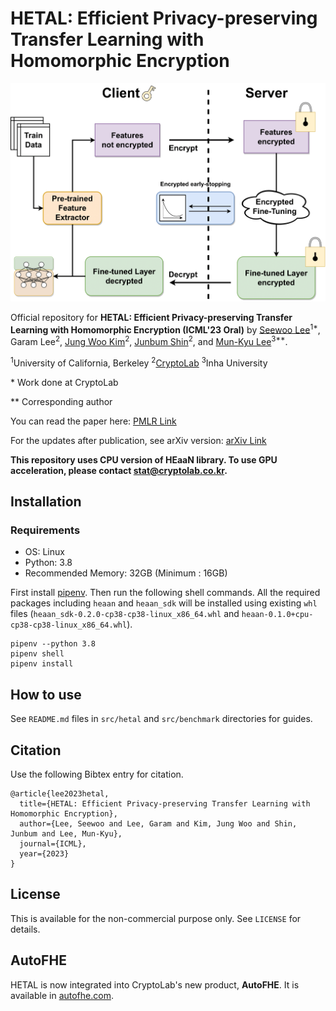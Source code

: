 # HETAL: Efficient Privacy-preserving Transfer Learning with Homomorphic Encryption

![Overall protocol of HETAL](hetal_protocol.png "HETAL")

Official repository for **HETAL: Efficient Privacy-preserving Transfer Learning with Homomorphic Encryption (ICML'23 Oral)** by [Seewoo Lee](https://seewoo5.github.io/)<sup>1*</sup>, Garam Lee<sup>2</sup>, [Jung Woo Kim](https://www.linkedin.com/in/jung-woo-kim-9a522469/)<sup>2</sup>, [Junbum Shin](https://www.linkedin.com/in/junbum-shin-8bb3a3247/)<sup>2</sup>, and [Mun-Kyu Lee](http://ucs.inha.ac.kr/)<sup>3**</sup>.

<sup>1</sup>University of California, Berkeley <sup>2</sup>[CryptoLab](https://www.cryptolab.co.kr/en/home/) <sup>3</sup>Inha University

\* Work done at CryptoLab

** Corresponding author

You can read the paper here: [PMLR Link](https://proceedings.mlr.press/v202/lee23m.html)

For the updates after publication, see arXiv version: [arXiv Link](https://arxiv.org/abs/2403.14111)

**This repository uses CPU version of HEaaN library. To use GPU acceleration, please contact stat@cryptolab.co.kr.**


## Installation

### Requirements

* OS: Linux
* Python: 3.8
* Recommended Memory: 32GB (Minimum : 16GB)

First install [pipenv](https://pipenv.pypa.io/en/latest/). Then run the following shell commands.
All the required packages including `heaan` and `heaan_sdk` will be installed using existing `whl` files (`heaan_sdk-0.2.0-cp38-cp38-linux_x86_64.whl` and `heaan-0.1.0+cpu-cp38-cp38-linux_x86_64.whl`).
```
pipenv --python 3.8
pipenv shell
pipenv install
```

## How to use

See `README.md` files in `src/hetal` and `src/benchmark` directories for guides.


## Citation

Use the following Bibtex entry for citation.
```
@article{lee2023hetal,
  title={HETAL: Efficient Privacy-preserving Transfer Learning with Homomorphic Encryption},
  author={Lee, Seewoo and Lee, Garam and Kim, Jung Woo and Shin, Junbum and Lee, Mun-Kyu},
  journal={ICML},
  year={2023}
}
```

## License

This is available for the non-commercial purpose only. See `LICENSE` for details.


## AutoFHE

HETAL is now integrated into CryptoLab's new product, **AutoFHE**. It is available in [autofhe.com](https://autofhe.com/).
